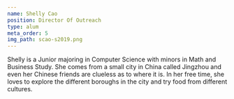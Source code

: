 ```yaml
---
name: Shelly Cao
position: Director Of Outreach
type: alum
meta_order: 5
img_path: scao-s2019.png
---
```

Shelly is a Junior majoring in Computer Science with minors in Math and Business Study.
She comes from a small city in China called Jingzhou and even her Chinese friends
are clueless as to where it is. In her free time, she loves to explore the different
boroughs in the city and try food from different cultures.
